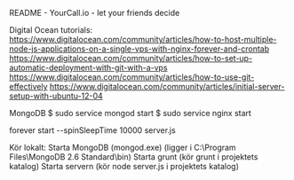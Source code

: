 README - YourCall.io - let your friends decide

Digital Ocean tutorials:
https://www.digitalocean.com/community/articles/how-to-host-multiple-node-js-applications-on-a-single-vps-with-nginx-forever-and-crontab
https://www.digitalocean.com/community/articles/how-to-set-up-automatic-deployment-with-git-with-a-vps
https://www.digitalocean.com/community/articles/how-to-use-git-effectively
https://www.digitalocean.com/community/articles/initial-server-setup-with-ubuntu-12-04

MongoDB
$ sudo service mongod start
$ sudo service nginx start

forever start --spinSleepTime 10000 server.js

Kör lokalt:
Starta MongoDB (mongod.exe) (ligger i C:\Program Files\MongoDB 2.6 Standard\bin)
Starta grunt (kör grunt i projektets katalog)
Starta servern (kör node server.js i projektets katalog)